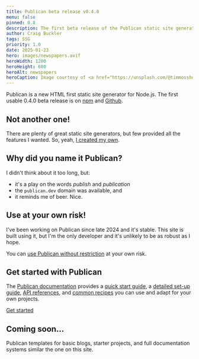 ```yaml
---
title: Publican beta release v0.4.0
menu: false
pinned: 0.8
description: The first beta release of the Publican static site generator is now available for you to try.
author: Craig Buckler
tags: SSG
priority: 1.0
date: 2025-01-23
hero: images/newspapers.avif
heroWidth: 1200
heroHeight: 600
heroAlt: newspapers
heroCaption: Image courtesy of <a href="https://unsplash.com/@timmossholder">Tim Mossholder</a>
---
```


Publican is a new HTML first static site generator for Node.js. The first usable 0.4.0 beta release is on [npm](https://www.npmjs.com/package/publican) and [Github](https://github.com/craigbuckler/publican).


## Not another one!

There are plenty of great static site generators, but few provided all the features I wanted. So, yeah, [I created my own](--ROOT--news/why-another-ssg/).


## Why did you name it Publican?

I didn't think about it too long, but:

* it's a play on the words *publish* and *publication*
* the `publican.dev` domain was available, and
* it reminds me of beer. Nice.


## Use at your own risk!

I've been working on Publican since late 2024 and it's stable. This site is built using it, but I'm the only developer and it's unlikely to be as robust as I hope.

You can [use Publican without restriction](--ROOT--about/licence/) at your own risk.


## Get started with Publican

The [Publican documentation](--ROOT--docs/) provides a [quick start guide](--ROOT--docs/quickstart/concepts/), a [detailed set-up guide](--ROOT--docs/setup/content/), [API references](--ROOT--docs/reference/publican-options/), and [common recipes](--ROOT--docs/recipe/) you can use and adapt for your own projects.

<p><a href="--ROOT--docs/quickstart/concepts/" class="button">Get started</a></p>


## Coming soon...

Publican templates for basic blogs, starter projects, and full documentation systems similar the one on this site.
